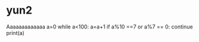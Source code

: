 # yun2
Aaaaaaaaaaaaa
a=0
while a<100:
    a=a+1
    if a%10 ==7 or a%7 == 0:
        continue
    print(a)
